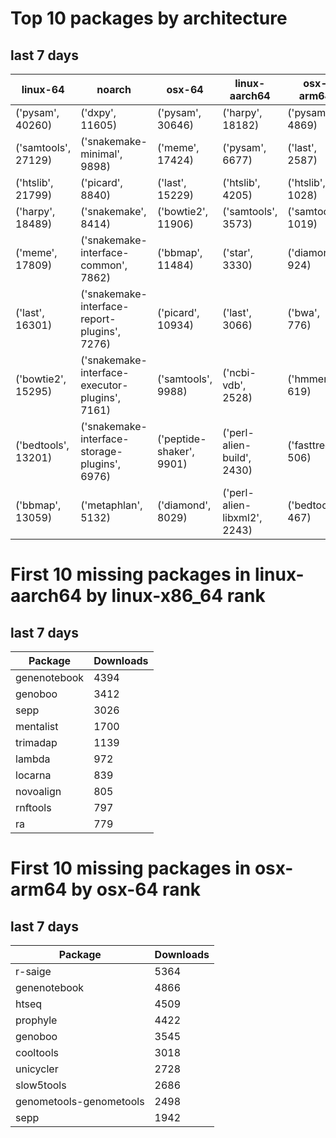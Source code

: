 # Top 10 packages by architecture
## last 7 days
|linux-64 | noarch | osx-64 | linux-aarch64 | osx-arm64 | 
|-|-|-|-|-|
|('pysam', 40260) |('dxpy', 11605) |('pysam', 30646) |('harpy', 18182) |('pysam', 4869) |
|('samtools', 27129) |('snakemake-minimal', 9898) |('meme', 17424) |('pysam', 6677) |('last', 2587) |
|('htslib', 21799) |('picard', 8840) |('last', 15229) |('htslib', 4205) |('htslib', 1028) |
|('harpy', 18489) |('snakemake', 8414) |('bowtie2', 11906) |('samtools', 3573) |('samtools', 1019) |
|('meme', 17809) |('snakemake-interface-common', 7862) |('bbmap', 11484) |('star', 3330) |('diamond', 924) |
|('last', 16301) |('snakemake-interface-report-plugins', 7276) |('picard', 10934) |('last', 3066) |('bwa', 776) |
|('bowtie2', 15295) |('snakemake-interface-executor-plugins', 7161) |('samtools', 9988) |('ncbi-vdb', 2528) |('hmmer', 619) |
|('bedtools', 13201) |('snakemake-interface-storage-plugins', 6976) |('peptide-shaker', 9901) |('perl-alien-build', 2430) |('fasttree', 506) |
|('bbmap', 13059) |('metaphlan', 5132) |('diamond', 8029) |('perl-alien-libxml2', 2243) |('bedtools', 467) |
# First 10 missing packages in linux-aarch64 by linux-x86_64 rank
## last 7 days

| Package | Downloads |
| - | - |
| genenotebook | 4394 | 
| genoboo | 3412 | 
| sepp | 3026 | 
| mentalist | 1700 | 
| trimadap | 1139 | 
| lambda | 972 | 
| locarna | 839 | 
| novoalign | 805 | 
| rnftools | 797 | 
| ra | 779 | 
# First 10 missing packages in osx-arm64 by osx-64 rank
## last 7 days

| Package | Downloads |
| - | - |
| r-saige | 5364 | 
| genenotebook | 4866 | 
| htseq | 4509 | 
| prophyle | 4422 | 
| genoboo | 3545 | 
| cooltools | 3018 | 
| unicycler | 2728 | 
| slow5tools | 2686 | 
| genometools-genometools | 2498 | 
| sepp | 1942 | 
